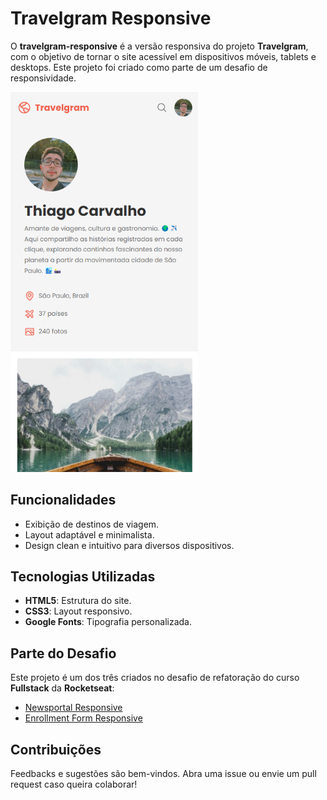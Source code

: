 # Travelgram Responsive

O **travelgram-responsive** é a versão responsiva do projeto **Travelgram**, com o objetivo de tornar o site acessível em dispositivos móveis, tablets e desktops. Este projeto foi criado como parte de um desafio de responsividade.

<img src="/assets/images/image1.png" width="300px" height="auto">

## Funcionalidades
- Exibição de destinos de viagem.  
- Layout adaptável e minimalista.  
- Design clean e intuitivo para diversos dispositivos.

## Tecnologias Utilizadas
- **HTML5**: Estrutura do site.  
- **CSS3**: Layout responsivo.  
- **Google Fonts**: Tipografia personalizada.

## Parte do Desafio
Este projeto é um dos três criados no desafio de refatoração do curso **Fullstack** da **Rocketseat**:  
- [Newsportal Responsive](https://github.com/seu-usuario/newsportal-responsive)  
- [Enrollment Form Responsive](https://github.com/ImThigas/newsportal-responsive)

## Contribuições
Feedbacks e sugestões são bem-vindos. Abra uma issue ou envie um pull request caso queira colaborar!
